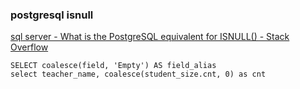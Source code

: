 ### postgresql isnull


[sql server - What is the PostgreSQL equivalent for ISNULL() - Stack Overflow](https://stackoverflow.com/questions/2214525/what-is-the-postgresql-equivalent-for-isnull "sql server - What is the PostgreSQL equivalent for ISNULL() - Stack Overflow")


 

```
SELECT coalesce(field, 'Empty') AS field_alias
select teacher_name, coalesce(student_size.cnt, 0) as cnt
```
